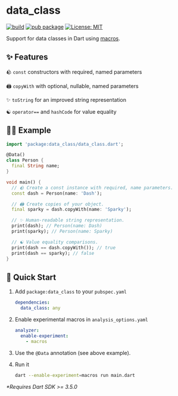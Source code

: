 # data_class

[![build](https://github.com/felangel/data_class/actions/workflows/main.yaml/badge.svg)](https://github.com/felangel/data_class/actions/workflows/main.yaml)
[![pub package](https://img.shields.io/pub/v/data_class.svg)](https://pub.dev/packages/data_class)
[![License: MIT](https://img.shields.io/badge/license-MIT-purple.svg)](https://opensource.org/licenses/MIT)

Support for data classes in Dart using [macros](https://dart.dev/language/macros).

## ✨ Features

🪨 `const` constructors with required, named parameters

🖨️ `copyWith` with optional, nullable, named parameters

✨ `toString` for an improved string representation

☯️ `operator==` and `hashCode` for value equality

## 🧑‍💻 Example

```dart
import 'package:data_class/data_class.dart';

@Data()
class Person {
  final String name;
}

void main() {
  // 🪨 Create a const instance with required, name parameters.
  const dash = Person(name: 'Dash');

  // 🖨️ Create copies of your object.
  final sparky = dash.copyWith(name: 'Sparky');

  // ✨ Human-readable string representation.
  print(dash); // Person(name: Dash)
  print(sparky); // Person(name: Sparky)

  // ☯️ Value equality comparisons.
  print(dash == dash.copyWith()); // true
  print(dash == sparky); // false
}
```

## 🚀 Quick Start

1. Add `package:data_class` to your `pubspec.yaml`

   ```yaml
   dependencies:
     data_class: any
   ```

1. Enable experimental macros in `analysis_options.yaml`

   ```yaml
   analyzer:
     enable-experiment:
       - macros
   ```

1. Use the `@Data` annotation (see above example).

1. Run it

   ```sh
   dart --enable-experiment=macros run main.dart
   ```

_\*Requires Dart SDK >= 3.5.0_

